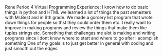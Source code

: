 Rene
Period 4
Virtual 
Programming Experience:
I know how to do basic things in python and HTML we learned a lot of things the past semesters with Mr.Best and in 9th grade. We made a gorcery list program that wrote down things for people so thst they could order them etc. 
I really want to improve in making programs and review the things that make them like tuples strings etc. 
Something that challenges me alot is making and writing programs since i dont know where to start and where to go after I acomplish something
One of my goals is to just get better in general with coding and just smooth out the edges

